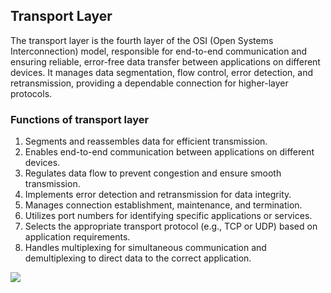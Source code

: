 ## Transport Layer
The transport layer is the fourth layer of the OSI (Open Systems Interconnection) model, responsible for end-to-end communication and ensuring reliable, error-free data transfer between applications on different devices. It manages data segmentation, flow control, error detection, and retransmission, providing a dependable connection for higher-layer protocols.

### Functions of transport layer
1. Segments and reassembles data for efficient transmission.
2. Enables end-to-end communication between applications on different devices.
3. Regulates data flow to prevent congestion and ensure smooth transmission.
4. Implements error detection and retransmission for data integrity.
5. Manages connection establishment, maintenance, and termination.
6. Utilizes port numbers for identifying specific applications or services.
7. Selects the appropriate transport protocol (e.g., TCP or UDP) based on application requirements.
8. Handles multiplexing for simultaneous communication and demultiplexing to direct data to the correct application.

![](https://static.javatpoint.com/tutorial/computer-network/images/osi-model6.png)